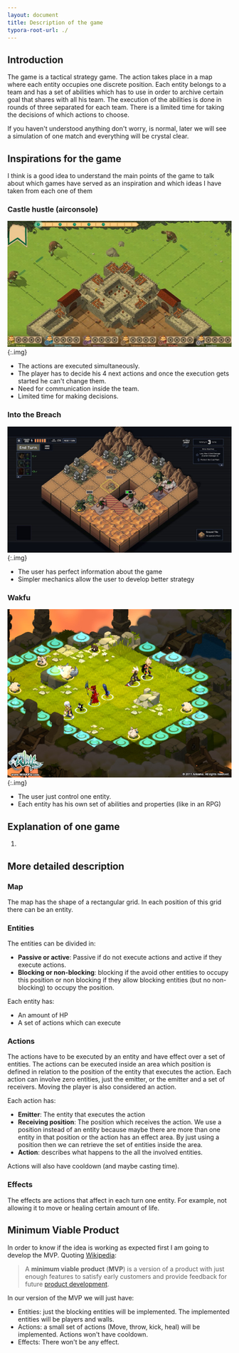 ```yaml
---
layout: document
title: Description of the game
typora-root-url: ./
---
```


## Introduction

The game is a tactical strategy game. The action takes place in a map where each entity occupies one discrete position. Each entity belongs to a team and has a set of abilities which has to use in order to archive certain goal that shares with all his team. The execution of the abilities is done in rounds of three separated for each team. There is a limited time for taking the decisions of which actions to choose.

 If you haven't understood anything don't worry, is normal, later we will see a simulation of one match and everything will be crystal clear.



## Inspirations for the game

I think is a good idea to understand the main points of the game to talk about which games have served as an inspiration and which ideas I have taken from each one of them 

### Castle hustle (airconsole)

![Castle Hustle](./../assets/images/Ct_gFsTXYAA2_zU.jpg){:.img}

- The actions are executed simultaneously.
- The player has to decide his 4 next actions and once the execution gets started he can't change them.
- Need for communication inside the team.
- Limited time for making decisions.



### Into the Breach

![Into the Breach](./../assets/images/maxresdefault.jpg){:.img}

- The user has perfect information about the game
- Simpler mechanics allow the user to develop better strategy



### Wakfu

![Wakfu](./../assets/images/wakfu-4.jpg){:.img}

- The user just control one entity.
- Each entity has his own set of abilities and properties (like in an RPG)



## Explanation of one game

1. 



## More detailed description

### Map

The map has the shape of a rectangular grid. In each position of this grid there can be an entity.



### Entities

The entities can be divided in: 

- **Passive or active**: Passive if do not execute actions and active if they execute actions.
-  **Blocking or non-blocking**: blocking if the avoid other entities to occupy this position or non blocking if they allow blocking entities (but no non-blocking) to occupy the position. 

Each entity has:

- An amount of HP
- A set of actions which can execute



### Actions

The actions have to be executed by an entity and have effect over a set of entities. The actions can be executed inside an area which position is defined in relation to the position of the entity that executes the action. Each action can involve zero entities, just the emitter, or the emitter and a set of receivers. Moving the player is also considered an action.

Each action has:

- **Emitter**: The entity that executes the action
- **Receiving position**: The position which receives the action. We use a position instead of an entity because maybe there are more than one entity in that position or the action has an effect area. By just using a position then we can retrieve the set of entities inside the area.
- **Action**: describes what happens to the all the involved entities.

Actions will also have cooldown (and maybe casting time).

### Effects

The effects are actions that affect in each turn one entity. For example, not allowing it to move or healing certain amount of life.



## Minimum Viable Product

In order to know if the idea is working as expected first I am going to develop the MVP. Quoting [Wikipedia](https://en.wikipedia.org/wiki/Minimum_viable_product):

> A **minimum viable product** (**MVP**) is a version of a product with just enough features to satisfy early customers and provide feedback for future [product development](https://en.wikipedia.org/wiki/New_product_development).

In our version of the MVP we will just have:

- Entities: just the blocking entities will be implemented. The implemented entities will be players and walls.
- Actions: a small set of actions (Move, throw, kick, heal) will be implemented. Actions won't have cooldown.
- Effects: There won't be any effect.

